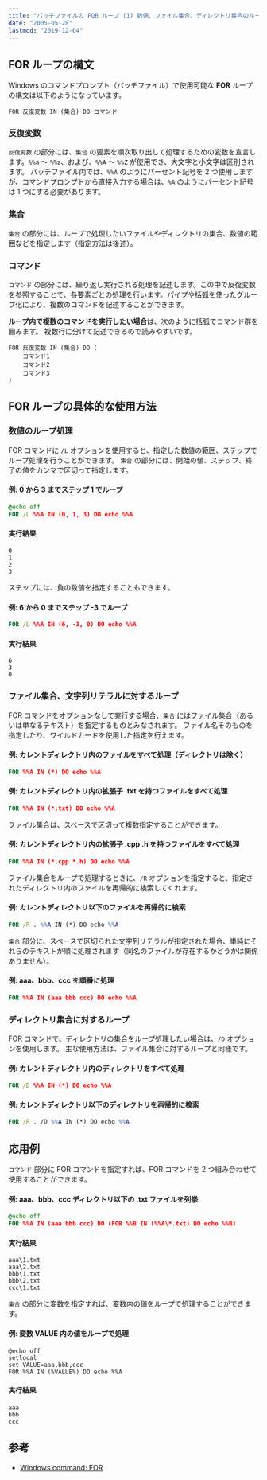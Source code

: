```yaml
---
title: "バッチファイルの FOR ループ (1) 数値、ファイル集合、ディレクトリ集合のループ処理"
date: "2005-05-28"
lastmod: "2019-12-04"
---
```


FOR ループの構文
----

Windows のコマンドプロンプト（バッチファイル）で使用可能な **FOR** ループの構文は以下のようになっています。

```
FOR 反復変数 IN (集合) DO コマンド
```

### 反復変数
`反復変数` の部分には、`集合` の要素を順次取り出して処理するための変数を宣言します。`%%a` ～ `%%z`、および、`%%A` ～ `%%Z` が使用でき、大文字と小文字は区別されます。
バッチファイル内では、`%%A` のようにパーセント記号を 2 つ使用しますが、コマンドプロンプトから直接入力する場合は、`%A` のようにパーセント記号は 1 つにする必要があります。

### 集合
`集合` の部分には、ループで処理したいファイルやディレクトリの集合、数値の範囲などを指定します（指定方法は後述）。

### コマンド
`コマンド` の部分には、繰り返し実行される処理を記述します。この中で反復変数を参照することで、各要素ごとの処理を行います。パイプや括弧を使ったグループ化により、複数のコマンドを記述することができます。

**ループ内で複数のコマンドを実行したい場合**は、次のように括弧でコマンド群を囲みます。
複数行に分けて記述できるので読みやすいです。

```
FOR 反復変数 IN (集合) DO (
    コマンド1
    コマンド2
    コマンド3
)
```


FOR ループの具体的な使用方法
----

### 数値のループ処理

FOR コマンドに `/L` オプションを使用すると、指定した数値の範囲、ステップでループ処理を行うことができます。
`集合` の部分には、開始の値、ステップ、終了の値をカンマで区切って指定します。

#### 例: 0 から 3 までステップ 1 でループ
```bat
@echo off
FOR /L %%A IN (0, 1, 3) DO echo %%A
```

#### 実行結果
```
0
1
2
3
```

ステップには、負の数値を指定することもできます。

#### 例: 6 から 0 までステップ -3 でループ
```bat
FOR /L %%A IN (6, -3, 0) DO echo %%A
```

#### 実行結果
```
6
3
0
```


### ファイル集合、文字列リテラルに対するループ

FOR コマンドをオプションなしで実行する場合、`集合` にはファイル集合（あるいは単なるテキスト）を指定するものとみなされます。
ファイル名そのものを指定したり、ワイルドカードを使用した指定を行えます。

#### 例: カレントディレクトリ内のファイルをすべて処理（ディレクトリは除く）
```bat
FOR %%A IN (*) DO echo %%A
```

#### 例: カレントディレクトリ内の拡張子 .txt を持つファイルをすべて処理
```bat
FOR %%A IN (*.txt) DO echo %%A
```

ファイル集合は、スペースで区切って複数指定することができます。

#### 例: カレントディレクトリ内の拡張子 .cpp .h を持つファイルをすべて処理
```bat
FOR %%A IN (*.cpp *.h) DO echo %%A
```

ファイル集合をループで処理するときに、`/R` オプションを指定すると、指定されたディレクトリ内のファイルを再帰的に検索してくれます。

#### 例: カレントディレクトリ以下のファイルを再帰的に検索
```bat
FOR /R . %%A IN (*) DO echo %%A
```

`集合` 部分に、スペースで区切られた文字列リテラルが指定された場合、単純にそれらのテキストが順に処理されます（同名のファイルが存在するかどうかは関係ありません）。

#### 例: aaa、bbb、ccc を順番に処理
```bat
FOR %%A IN (aaa bbb ccc) DO echo %%A
```


### ディレクトリ集合に対するループ

FOR コマンドで、ディレクトリの集合をループ処理したい場合は、`/D` オプションを使用します。
主な使用方法は、ファイル集合に対するループと同様です。

#### 例: カレントディレクトリ内のディレクトリをすべて処理
```bat
FOR /D %%A IN (*) DO echo %%A
```

#### 例: カレントディレクトリ以下のディレクトリを再帰的に検索
```bat
FOR /R . /D %%A IN (*) DO echo %%A
```


応用例
----

`コマンド` 部分に FOR コマンドを指定すれば、FOR コマンドを 2 つ組み合わせて使用することができます。

#### 例: aaa、bbb、ccc ディレクトリ以下の .txt ファイルを列挙
```bat
@echo off
FOR %%A IN (aaa bbb ccc) DO (FOR %%B IN (%%A\*.txt) DO echo %%B)
```

#### 実行結果
```
aaa\1.txt
aaa\2.txt
bbb\1.txt
bbb\2.txt
ccc\1.txt
```

`集合` の部分に変数を指定すれば、変数内の値をループで処理することができます。

#### 例: 変数 VALUE 内の値をループで処理
```
@echo off
setlocal
set VALUE=aaa,bbb,ccc
FOR %%A IN (%VALUE%) DO echo %%A
```

#### 実行結果
```
aaa
bbb
ccc
```


参考
----

* [Windows command: FOR](https://technet.microsoft.com/en-us/library/cc754900.aspx)

